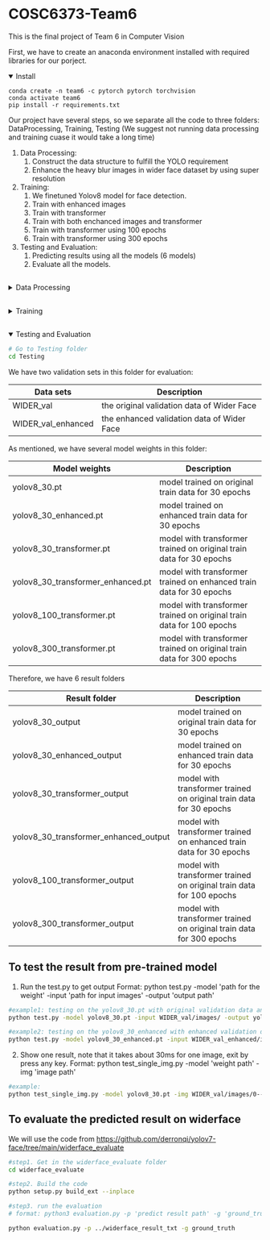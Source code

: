 # COSC6373-Team6
This is the final project of Team 6 in Computer Vision

First, we have to create an anaconda environment installed with required libraries for our porject.

<details open>
<summary>Install</summary>
  
```
conda create -n team6 -c pytorch pytorch torchvision
conda activate team6
pip install -r requirements.txt
```

</details>

Our project have several steps, so we separate all the code to three folders: DataProcessing, Training, Testing
(We suggest not running data processing and training cuase it would take a long time)
1. Data Processing: 
    1. Construct the data structure to fulfill the YOLO requirement 
    2. Enhance the heavy blur images in wider face dataset by using super resolution
2. Training:
    1. We finetuned Yolov8 model for face detection.
    2. Train with enhanced images
    3. Train with transformer
    4. Train with both enchanced images and transformer
    5. Train with transformer using 100 epochs
    6. Train with transformer using 300 epochs
3.  Testing and Evaluation:
    1. Predicting results using all the models (6 models)
    2. Evaluate all the models.

## <div align="center"></div>

<details close>
<summary>Data Processing</summary>

clone the this repository
```bash
cd DataProcessing
git clone https://github.com/sczhou/CodeFormer
cd CodeFormer
```
Then install more libraries
 ```bash
pip install -r requirements.txt
python basicsr/setup.py develop
conda install -c conda-forge dlib  #(only for face detection or cropping with dlib)
```

1. Preparing data:
Find all the heavy blur images in train and val dataset, and put them in a new folder. Which will run the process file through terminal, to download WilderFace data and prepare the data for enhancement. It takes time.
 ```bash
python ../wilderface.py
```
2. Run Super Resolution (It will take forever.)
 ```bash
python inference_codeformer.py -w 0.7 --input_path ./train_heavy_blur --bg_upsampler realesrgan --face_upsample --output_path ./train_enhanced
python inference_codeformer.py -w 0.7 --input_path ./val_heavy_blur --bg_upsampler realesrgan --face_upsample --output_path ./val_enhanced
```
3. Resize the enhanced image to their original size
 ```bash
python ../resize.py
```
4. Prepare YOLO style files
 ```bash
python ../yolov7_train_face_data_preparation.py
```
This will generate folders "train" "val" in the data/widerface and the widerface.yaml
compress "train","val" folder as well as widerface.yaml to a zip file, this will be used for training.
5. Prepare YOLO style enhanced files for training
```bash
python ../enhanced_widerface.py
```
this will copy the enhanced images to the train,val images files, compress them like the previous step, this will be used for training.

6. Prepare WiderFace style WIDER_val/images with enhanced file
```bash
  python ../wilderface_val_enhance.py 
```
this will copy the enhanced val images to the WIDER_val/images, compress it for testing.
  
</details>

## <div align="center"></div>

<details close>
<summary>Training</summary>

```bash
# Go to Training folder
cd Training
```
  
We have two datasets in this folder for training:

| Data sets| Description | 
| ---------------------- | --------------------- |
| data | the original dataset of Wider Face |
| data_enhanced | the enhanced dataset of Wider Face |  
  
The training here use our proposed architecture which add an additional transformer layer on yolov8.
It will be trained using original image with 300 epochs. 
  
```bash
# Here we can try with different options for training.
# 1. Train on original train data for 30 epochs
python train.py -option yolov8_30
  
# 2. Train on enhanced train data for 30 epochs
python train.py -option yolov8_30_enhanced
  
# 3. Train on original train data for 30 epochs with additional transformer layer
python train.py -option yolov8_30_transformer

# 4. Train on enhanced train data for 30 epochs with additional transformer layer
python train.py -option yolov8_30_transformer_enhanced
  
# 5. Train on original train data for 100 epochs with additional transformer layer
python train.py -option yolov8_100_transformer
  
# 6. Train on original train data for 300 epochs with additional transformer layer
python train.py -option yolov8_300_transformer
```

</details>

## <div align="center"></div>

<details open>
<summary>Testing and Evaluation</summary>

```bash
# Go to Testing folder
cd Testing
``` 
We have two validation sets in this folder for evaluation:

| Data sets| Description | 
| ---------------------- | --------------------- |
| WIDER_val | the original validation data of Wider Face |
|WIDER_val_enhanced | the enhanced validation data of Wider Face |
  
As mentioned, we have several model weights in this folder:
  
| Model weights| Description | 
| ---------------------- | --------------------- |
| yolov8_30.pt | model trained on original train data for 30 epochs |
| yolov8_30_enhanced.pt | model trained on enhanced train data for 30 epochs |
| yolov8_30_transformer.pt | model with transformer trained on original train data for 30 epochs |
| yolov8_30_transformer_enhanced.pt | model with transformer trained on enhanced train data for 30 epochs |
| yolov8_100_transformer.pt | model with transformer trained on original train data for 100 epochs |
| yolov8_300_transformer.pt | model with transformer trained on original train data for 300 epochs |

Therefore, we have 6 result folders

| Result folder | Description | 
| ---------------------- | --------------------- |
| yolov8_30_output | model trained on original train data for 30 epochs |
| yolov8_30_enhanced_output | model trained on enhanced train data for 30 epochs |
| yolov8_30_transformer_output | model with transformer trained on original train data for 30 epochs |
| yolov8_30_transformer_enhanced_output | model with transformer trained on enhanced train data for 30 epochs |
| yolov8_100_transformer_output | model with transformer trained on original train data for 100 epochs |
| yolov8_300_transformer_output | model with transformer trained on original train data for 300 epochs |

## To test the result from pre-trained model
1. Run the test.py to get output
Format: python test.py -model 'path for the weight' -input 'path for input images' -output 'output path'

```bash
#example1: testing on the yolov8_30.pt with original validation data and output to yolov8_30_output
python test.py -model yolov8_30.pt -input WIDER_val/images/ -output yolov8_30_output/

#example2: testing on the yolov8_30_enhanced with enhanced validation data and output to yolov8_30_enhanced_output/
python test.py -model yolov8_30_enhanced.pt -input WIDER_val_enhanced/images/ -output yolov8_30_enhanced_output/
```
  
2.  Show one result, note that it takes about 30ms for one image, exit by press any key.
Format: python test_single_img.py -model 'weight path' -img 'image path'
```bash
#example: 
python test_single_img.py -model yolov8_30.pt -img WIDER_val/images/0--Parade/0_Parade_marchingband_1_20.jpg

```
  
## To evaluate the predicted result on widerface
  
We will use the code from https://github.com/derronqi/yolov7-face/tree/main/widerface_evaluate
  
```bash
#step1. Get in the widerface_evaluate folder
cd widerface_evaluate

#step2. Build the code
python setup.py build_ext --inplace

#step3. run the evaluation
# format: python3 evaluation.py -p 'predict result path' -g 'ground_truth path'

python evaluation.py -p ../widerface_result_txt -g ground_truth
```


</details>
